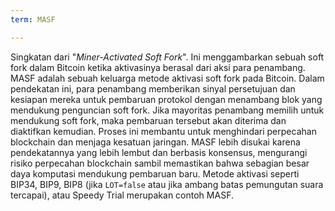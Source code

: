 ```yaml
---
term: MASF

---
```

Singkatan dari "*Miner-Activated Soft Fork*". Ini menggambarkan sebuah soft fork dalam Bitcoin ketika aktivasinya berasal dari aksi para penambang. MASF adalah sebuah keluarga metode aktivasi soft fork pada Bitcoin. Dalam pendekatan ini, para penambang memberikan sinyal persetujuan dan kesiapan mereka untuk pembaruan protokol dengan menambang blok yang mendukung penguncian soft fork. Jika mayoritas penambang memilih untuk mendukung soft fork, maka pembaruan tersebut akan diterima dan diaktifkan kemudian. Proses ini membantu untuk menghindari perpecahan blockchain dan menjaga kesatuan jaringan. MASF lebih disukai karena pendekatannya yang lebih lembut dan berbasis konsensus, mengurangi risiko perpecahan blockchain sambil memastikan bahwa sebagian besar daya komputasi mendukung pembaruan baru. Metode aktivasi seperti BIP34, BIP9, BIP8 (jika `LOT=false` atau jika ambang batas pemungutan suara tercapai), atau Speedy Trial merupakan contoh MASF.